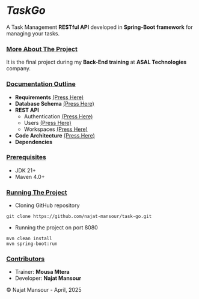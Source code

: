 # *TaskGo* 
A Task Management **RESTful API** developed in **Spring-Boot framework** for managing your tasks.

### <u>More About The Project</u>
It is the final project during my **Back-End training** at **ASAL Technologies** company. 

### <u>Documentation Outline</u>
* **Requirements** [(Press Here)](https://github.com/najat-mansour/task-go/wiki/Requirements)
* **Database Schema** [(Press Here)](https://github.com/najat-mansour/task-go/wiki/Database-Schema)
* **REST API** 
    * Authentication [(Press Here)](https://github.com/najat-mansour/task-go/wiki/REST-API-%E2%80%90-Authentication)
    * Users [(Press Here)](https://github.com/najat-mansour/task-go/wiki/REST-API-%E2%80%90-Users)
    * Workspaces [(Press Here)](https://github.com/najat-mansour/task-go/wiki/REST-API-%E2%80%90-Workspaces)
* **Code Architecture** [(Press Here)](https://github.com/najat-mansour/task-go/wiki/Code-Architecture)
* **Dependencies**

### <u>Prerequisites</u>
* JDK 21+
* Maven 4.0+

### <u>Running The Project</u>
* Cloning GitHub repository
```shell
git clone https://github.com/najat-mansour/task-go.git
```
* Running the project on port 8080
```shell
mvn clean install
mvn spring-boot:run
```

### <u>Contributors</u>
* Trainer: **Mousa Mtera**
* Developer: **Najat Mansour** 

&copy; Najat Mansour - April, 2025
